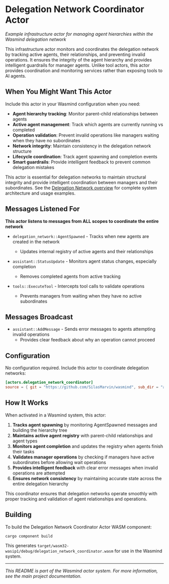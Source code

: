 # Delegation Network Coordinator Actor

*Example infrastructure actor for managing agent hierarchies within the Wasmind delegation network*

This infrastructure actor monitors and coordinates the delegation network by tracking active agents, their relationships, and preventing invalid operations. It ensures the integrity of the agent hierarchy and provides intelligent guardrails for manager agents. Unlike tool actors, this actor provides coordination and monitoring services rather than exposing tools to AI agents.

## When You Might Want This Actor

Include this actor in your Wasmind configuration when you need:

- **Agent hierarchy tracking**: Monitor parent-child relationships between agents
- **Active agent management**: Track which agents are currently running vs completed
- **Operation validation**: Prevent invalid operations like managers waiting when they have no subordinates
- **Network integrity**: Maintain consistency in the delegation network structure
- **Lifecycle coordination**: Track agent spawning and completion events
- **Smart guardrails**: Provide intelligent feedback to prevent common delegation mistakes

This actor is essential for delegation networks to maintain structural integrity and provide intelligent coordination between managers and their subordinates. See the [Delegation Network overview](../../README.md) for complete system architecture and usage examples.

## Messages Listened For

**This actor listens to messages from ALL scopes to coordinate the entire network**

- `delegation_network::AgentSpawned` - Tracks when new agents are created in the network
  - Updates internal registry of active agents and their relationships
  
- `assistant::StatusUpdate` - Monitors agent status changes, especially completion
  - Removes completed agents from active tracking
  
- `tools::ExecuteTool` - Intercepts tool calls to validate operations
  - Prevents managers from waiting when they have no active subordinates

## Messages Broadcast

- `assistant::AddMessage` - Sends error messages to agents attempting invalid operations
  - Provides clear feedback about why an operation cannot proceed

## Configuration

No configuration required. Include this actor to coordinate delegation networks:

```toml
[actors.delegation_network_coordinator]
source = { git = "https://github.com/SilasMarvin/wasmind", sub_dir = "actors/delegation_network/crates/delegation_network_coordinator" }
```

## How It Works

When activated in a Wasmind system, this actor:

1. **Tracks agent spawning** by monitoring AgentSpawned messages and building the hierarchy tree
2. **Maintains active agent registry** with parent-child relationships and agent types
3. **Monitors agent completion** and updates the registry when agents finish their tasks
4. **Validates manager operations** by checking if managers have active subordinates before allowing wait operations
5. **Provides intelligent feedback** with clear error messages when invalid operations are attempted
6. **Ensures network consistency** by maintaining accurate state across the entire delegation hierarchy

This coordinator ensures that delegation networks operate smoothly with proper tracking and validation of agent relationships and operations.

## Building

To build the Delegation Network Coordinator Actor WASM component:

```bash
cargo component build
```

This generates `target/wasm32-wasip1/debug/delegation_network_coordinator.wasm` for use in the Wasmind system.

---

*This README is part of the Wasmind actor system. For more information, see the main project documentation.*
